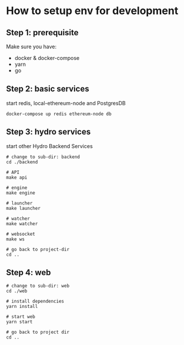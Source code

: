 
# How to setup env for development

## Step 1: prerequisite

Make sure you have:

- docker & docker-compose
- yarn
- go

## Step 2: basic services

start redis, local-ethereum-node and PostgresDB

```shell
docker-compose up redis ethereum-node db
```

## Step 3: hydro services

start other Hydro Backend Services

```shell
# change to sub-dir: backend
cd ./backend

# API
make api

# engine
make engine

# launcher
make launcher

# watcher
make watcher

# websocket
make ws

# go back to project-dir
cd ..
```

## Step 4: web

```shell
# change to sub-dir: web
cd ./web

# install dependencies
yarn install

# start web
yarn start

# go back to project dir
cd ..
```

